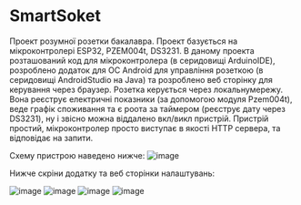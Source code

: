 # SmartSoket
Проект розумної розетки бакалавра. Проект базується на мікроконтролері ESP32, PZEM004t, DS3231. 
В даному проекта розташований код для мікроконтролера (в серидовищі ArduinoIDE), розроблено додаток для ОС Android для управління розеткою (в серидовищі AndroidStudio на Java) 
та розроблено веб сторінку для керування через браузер. Розетка керується через локальнумережу. Вона реєструє електричні показники (за допомогою модуля Pzem004t), 
веде графік споживання та є роота за таймером (реєструє дату через DS3231), ну і звісно можна віддалено вкл/викл пристрій. Пристрій простий, мікроконтролер просто виступає в якості HTTP сервера,
та відповідає на запити. 

Схему пристрою наведено нижче:
![image](https://github.com/Alexa-crypto/SmartSoket/assets/78495955/d8bcb5c8-c1f4-4fc3-80a2-9340aa8c6e7a)

Нижче скріни додатку та веб сторінки налаштувань:

![image](https://github.com/Alexa-crypto/SmartSoket/assets/78495955/04dc36d1-7ac8-47ec-b5e4-99c3060a277a)
![image](https://github.com/Alexa-crypto/SmartSoket/assets/78495955/e2c67440-b12f-4c92-905a-5e66c2b05530)
![image](https://github.com/Alexa-crypto/SmartSoket/assets/78495955/77c12f30-3b93-4c10-910c-94d2c7160c75)
![image](https://github.com/Alexa-crypto/SmartSoket/assets/78495955/12f9a64e-23c1-4e86-bee3-c0435167f625)

